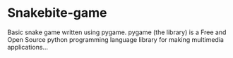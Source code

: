 # Snakebite-game
Basic snake game written using pygame. pygame (the library) is a Free and Open Source python programming language library for making multimedia applications…

